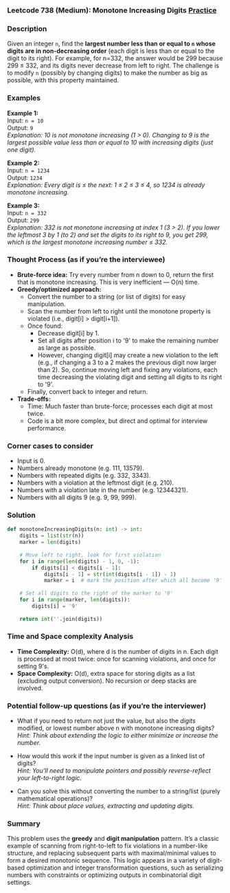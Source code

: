 ### Leetcode 738 (Medium): Monotone Increasing Digits [Practice](https://leetcode.com/problems/monotone-increasing-digits)

### Description  
Given an integer `n`, find the **largest number less than or equal to `n` whose digits are in non-decreasing order** (each digit is less than or equal to the digit to its right). For example, for n=332, the answer would be 299 because 299 ≤ 332, and its digits never decrease from left to right. The challenge is to modify `n` (possibly by changing digits) to make the number as big as possible, with this property maintained.

### Examples  

**Example 1:**  
Input: `n = 10`  
Output: `9`  
*Explanation: 10 is not monotone increasing (1 > 0). Changing to 9 is the largest possible value less than or equal to 10 with increasing digits (just one digit).*

**Example 2:**  
Input: `n = 1234`  
Output: `1234`  
*Explanation: Every digit is ≤ the next: 1 ≤ 2 ≤ 3 ≤ 4, so 1234 is already monotone increasing.*

**Example 3:**  
Input: `n = 332`  
Output: `299`  
*Explanation: 332 is not monotone increasing at index 1 (3 > 2). If you lower the leftmost 3 by 1 (to 2) and set the digits to its right to 9, you get 299, which is the largest monotone increasing number ≤ 332.*

### Thought Process (as if you’re the interviewee)  
- **Brute-force idea:** Try every number from n down to 0, return the first that is monotone increasing. This is very inefficient — O(n) time.
- **Greedy/optimized approach:**  
  - Convert the number to a string (or list of digits) for easy manipulation.
  - Scan the number from left to right until the monotone property is violated (i.e., digit[i] > digit[i+1]).
  - Once found:
    - Decrease digit[i] by 1.
    - Set all digits after position i to '9' to make the remaining number as large as possible.
    - However, changing digit[i] may create a new violation to the left (e.g., if changing a 3 to a 2 makes the previous digit now larger than 2). So, continue moving left and fixing any violations, each time decreasing the violating digit and setting all digits to its right to '9'.
  - Finally, convert back to integer and return.
- **Trade-offs:**  
  - Time: Much faster than brute-force; processes each digit at most twice.
  - Code is a bit more complex, but direct and optimal for interview performance.

### Corner cases to consider  
- Input is 0.
- Numbers already monotone (e.g. 111, 13579).
- Numbers with repeated digits (e.g. 332, 3343).
- Numbers with a violation at the leftmost digit (e.g. 210).
- Numbers with a violation late in the number (e.g. 12344321).
- Numbers with all digits 9 (e.g. 9, 99, 999).

### Solution

```python
def monotoneIncreasingDigits(n: int) -> int:
    digits = list(str(n))
    marker = len(digits)
    
    # Move left to right, look for first violation
    for i in range(len(digits) - 1, 0, -1):
        if digits[i] < digits[i - 1]:
            digits[i - 1] = str(int(digits[i - 1]) - 1)
            marker = i  # mark the position after which all become '9'
    
    # Set all digits to the right of the marker to '9'
    for i in range(marker, len(digits)):
        digits[i] = '9'
    
    return int(''.join(digits))
```

### Time and Space complexity Analysis  

- **Time Complexity:** O(d), where d is the number of digits in n. Each digit is processed at most twice: once for scanning violations, and once for setting 9's.
- **Space Complexity:** O(d), extra space for storing digits as a list (excluding output conversion). No recursion or deep stacks are involved.

### Potential follow-up questions (as if you’re the interviewer)  

- What if you need to return not just the value, but also the *digits* modified, or lowest number above n with monotone increasing digits?  
  *Hint: Think about extending the logic to either minimize or increase the number.*

- How would this work if the input number is given as a linked list of digits?  
  *Hint: You'll need to manipulate pointers and possibly reverse-reflect your left-to-right logic.*

- Can you solve this without converting the number to a string/list (purely mathematical operations)?  
  *Hint: Think about place values, extracting and updating digits.*

### Summary
This problem uses the **greedy** and **digit manipulation** pattern. It’s a classic example of scanning from right-to-left to fix violations in a number-like structure, and replacing subsequent parts with maximal/minimal values to form a desired monotonic sequence. This logic appears in a variety of digit-based optimization and integer transformation questions, such as serializing numbers with constraints or optimizing outputs in combinatorial digit settings.